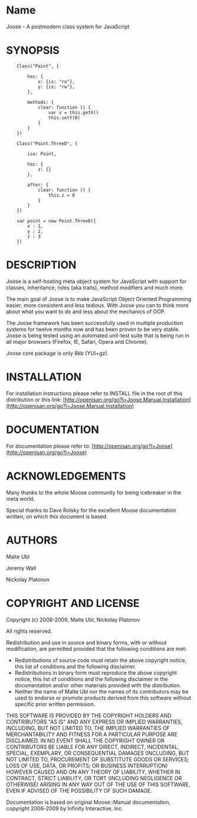 Name
====

Joose - A postmodern class system for JavaScript


SYNOPSIS
========

        Class("Point", {
        
            has: {
                x: {is: "ro"},
                y: {is: "rw"},
            },
            
            methods: {
                clear: function () {
                    var x = this.getX()
                    this.setY(0)
                }
            }
        })
        
        Class("Point.ThreeD", {
        
            isa: Point,
            
            has: {
                z: {}
            },
            
            after: {
                clear: function () {
                    this.z = 0
                }
            }
        })
        
        var point = new Point.ThreeD({
            x : 1,
            y : 2,
            z : 3
        })


DESCRIPTION
===========

Joose is a self-hosting meta object system for JavaScript with support for classes, inheritance, roles (aka traits), method modifiers and much more.

The main goal of Joose is to make JavaScript Object Oriented Programming easier, more consistent and less tedious. With Joose you can to think more about what you want to do and less about the mechanics of OOP.

The Joose framework has been successfully used in multiple production systems for twelve months now and has been proven to be very stable. 
Joose is being tested using an automated unit-test suite that is being run in all major browsers (Firefox, IE, Safari, Opera and Chrome).

Joose core package is only 8kb (YUI+gz).


INSTALLATION
============

For installation instructions please refer to INSTALL file in the root of this distribution or this link:
[http://openjsan.org/go?l=Joose.Manual.Installation](http://openjsan.org/go?l=Joose.Manual.Installation)

DOCUMENTATION
=============

For documentation please refer to: 
[http://openjsan.org/go?l=Joose](http://openjsan.org/go?l=Joose)


ACKNOWLEDGEMENTS
================

Many thanks to the whole Moose community for being icebreaker in the meta world. 

Special thanks to Dave Rolsky for the excellent Moose documentation written, on which this document is based.


AUTHORS
=======

Malte Ubl 

Jeremy Wall

Nickolay Platonov



COPYRIGHT AND LICENSE
=====================

Copyright (c) 2008-2009, Malte Ubl, Nickolay Platonov

All rights reserved.

Redistribution and use in source and binary forms, with or without modification, are permitted provided that the following conditions are met:

* Redistributions of source code must retain the above copyright notice, this list of conditions and the following disclaimer.
* Redistributions in binary form must reproduce the above copyright notice, this list of conditions and the following disclaimer in the documentation and/or other materials provided with the distribution.
* Neither the name of Malte Ubl nor the names of its contributors may be used to endorse or promote products derived from this software without specific prior written permission. 

THIS SOFTWARE IS PROVIDED BY THE COPYRIGHT HOLDERS AND CONTRIBUTORS "AS IS" AND ANY EXPRESS OR IMPLIED WARRANTIES, INCLUDING, BUT NOT LIMITED TO, THE IMPLIED WARRANTIES OF MERCHANTABILITY AND FITNESS FOR A PARTICULAR PURPOSE ARE DISCLAIMED. IN NO EVENT SHALL THE COPYRIGHT OWNER OR CONTRIBUTORS BE LIABLE FOR ANY DIRECT, INDIRECT, INCIDENTAL, SPECIAL, EXEMPLARY, OR CONSEQUENTIAL DAMAGES (INCLUDING, BUT NOT LIMITED TO, PROCUREMENT OF SUBSTITUTE GOODS OR SERVICES; LOSS OF USE, DATA, OR PROFITS; OR BUSINESS INTERRUPTION) HOWEVER CAUSED AND ON ANY THEORY OF LIABILITY, WHETHER IN CONTRACT, STRICT LIABILITY, OR TORT (INCLUDING NEGLIGENCE OR OTHERWISE) ARISING IN ANY WAY OUT OF THE USE OF THIS SOFTWARE, EVEN IF ADVISED OF THE POSSIBILITY OF SUCH DAMAGE. 


Documentation is based on original Moose::Manual documentation, copyright 2006-2009 by Infinity Interactive, Inc.
